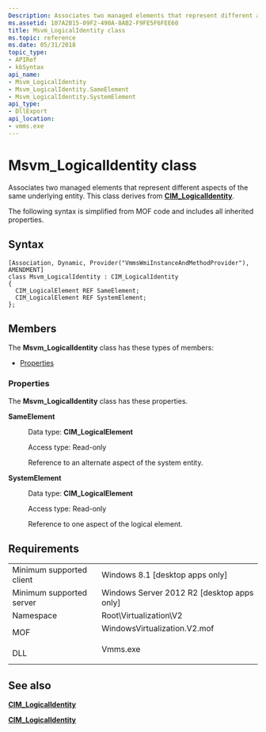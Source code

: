 ```yaml
---
Description: Associates two managed elements that represent different aspects of the same underlying entity.
ms.assetid: 107A2B15-09F2-490A-8AB2-F9FE5F6FEE60
title: Msvm_LogicalIdentity class
ms.topic: reference
ms.date: 05/31/2018
topic_type: 
- APIRef
- kbSyntax
api_name: 
- Msvm_LogicalIdentity
- Msvm_LogicalIdentity.SameElement
- Msvm_LogicalIdentity.SystemElement
api_type: 
- DllExport
api_location: 
- vmms.exe
---
```


# Msvm\_LogicalIdentity class

Associates two managed elements that represent different aspects of the same underlying entity. This class derives from [**CIM\_LogicalIdentity**](https://docs.microsoft.com/windows/desktop/CIMWin32Prov/cim-logicalidentity).

The following syntax is simplified from MOF code and includes all inherited properties.

## Syntax

``` syntax
[Association, Dynamic, Provider("VmmsWmiInstanceAndMethodProvider"), AMENDMENT]
class Msvm_LogicalIdentity : CIM_LogicalIdentity
{
  CIM_LogicalElement REF SameElement;
  CIM_LogicalElement REF SystemElement;
};
```

## Members

The **Msvm\_LogicalIdentity** class has these types of members:

-   [Properties](#properties)

### Properties

The **Msvm\_LogicalIdentity** class has these properties.

<dl> <dt>

**SameElement**
</dt> <dd> <dl> <dt>

Data type: **CIM\_LogicalElement**
</dt> <dt>

Access type: Read-only
</dt> </dl>

Reference to an alternate aspect of the system entity.

</dd> <dt>

**SystemElement**
</dt> <dd> <dl> <dt>

Data type: **CIM\_LogicalElement**
</dt> <dt>

Access type: Read-only
</dt> </dl>

Reference to one aspect of the logical element.

</dd> </dl>

## Requirements



|                                     |                                                                                                         |
|-------------------------------------|---------------------------------------------------------------------------------------------------------|
| Minimum supported client<br/> | Windows 8.1 \[desktop apps only\]<br/>                                                            |
| Minimum supported server<br/> | Windows Server 2012 R2 \[desktop apps only\]<br/>                                                 |
| Namespace<br/>                | Root\\Virtualization\\V2<br/>                                                                     |
| MOF<br/>                      | <dl> <dt>WindowsVirtualization.V2.mof</dt> </dl> |
| DLL<br/>                      | <dl> <dt>Vmms.exe</dt> </dl>                     |



## See also

<dl> <dt>

[**CIM\_LogicalIdentity**](cim-logicalidentity.md)
</dt> <dt>

[**CIM\_LogicalIdentity**](https://docs.microsoft.com/windows/desktop/CIMWin32Prov/cim-logicalidentity)
</dt> </dl>

 

 




